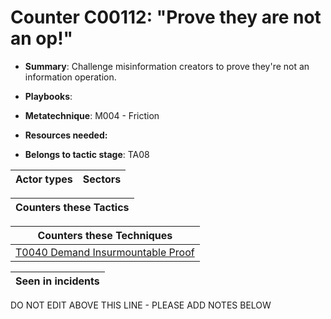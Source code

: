 # Counter C00112: "Prove they are not an op!"

* **Summary**: Challenge misinformation creators to prove they're not an information operation.

* **Playbooks**: 

* **Metatechnique**: M004 - Friction

* **Resources needed:** 

* **Belongs to tactic stage**: TA08


| Actor types | Sectors |
| ----------- | ------- |



| Counters these Tactics |
| ---------------------- |



| Counters these Techniques |
| ------------------------- |
| [T0040 Demand Insurmountable Proof](../../generated_pages/techniques/T0040.md) |



| Seen in incidents |
| ----------------- |


DO NOT EDIT ABOVE THIS LINE - PLEASE ADD NOTES BELOW